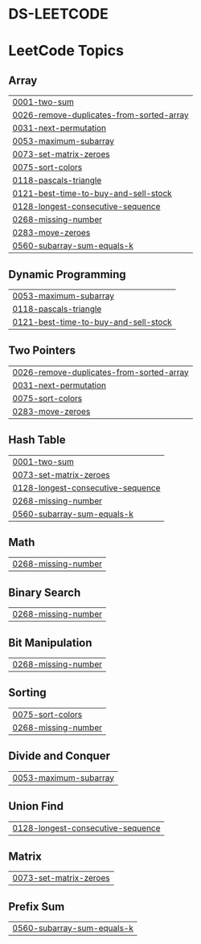 # DS-LEETCODE
<!---LeetCode Topics Start-->
# LeetCode Topics
## Array
|  |
| ------- |
| [0001-two-sum](https://github.com/Lakshmanyadav236/DS-LEETCODE/tree/master/0001-two-sum) |
| [0026-remove-duplicates-from-sorted-array](https://github.com/Lakshmanyadav236/DS-LEETCODE/tree/master/0026-remove-duplicates-from-sorted-array) |
| [0031-next-permutation](https://github.com/Lakshmanyadav236/DS-LEETCODE/tree/master/0031-next-permutation) |
| [0053-maximum-subarray](https://github.com/Lakshmanyadav236/DS-LEETCODE/tree/master/0053-maximum-subarray) |
| [0073-set-matrix-zeroes](https://github.com/Lakshmanyadav236/DS-LEETCODE/tree/master/0073-set-matrix-zeroes) |
| [0075-sort-colors](https://github.com/Lakshmanyadav236/DS-LEETCODE/tree/master/0075-sort-colors) |
| [0118-pascals-triangle](https://github.com/Lakshmanyadav236/DS-LEETCODE/tree/master/0118-pascals-triangle) |
| [0121-best-time-to-buy-and-sell-stock](https://github.com/Lakshmanyadav236/DS-LEETCODE/tree/master/0121-best-time-to-buy-and-sell-stock) |
| [0128-longest-consecutive-sequence](https://github.com/Lakshmanyadav236/DS-LEETCODE/tree/master/0128-longest-consecutive-sequence) |
| [0268-missing-number](https://github.com/Lakshmanyadav236/DS-LEETCODE/tree/master/0268-missing-number) |
| [0283-move-zeroes](https://github.com/Lakshmanyadav236/DS-LEETCODE/tree/master/0283-move-zeroes) |
| [0560-subarray-sum-equals-k](https://github.com/Lakshmanyadav236/DS-LEETCODE/tree/master/0560-subarray-sum-equals-k) |
## Dynamic Programming
|  |
| ------- |
| [0053-maximum-subarray](https://github.com/Lakshmanyadav236/DS-LEETCODE/tree/master/0053-maximum-subarray) |
| [0118-pascals-triangle](https://github.com/Lakshmanyadav236/DS-LEETCODE/tree/master/0118-pascals-triangle) |
| [0121-best-time-to-buy-and-sell-stock](https://github.com/Lakshmanyadav236/DS-LEETCODE/tree/master/0121-best-time-to-buy-and-sell-stock) |
## Two Pointers
|  |
| ------- |
| [0026-remove-duplicates-from-sorted-array](https://github.com/Lakshmanyadav236/DS-LEETCODE/tree/master/0026-remove-duplicates-from-sorted-array) |
| [0031-next-permutation](https://github.com/Lakshmanyadav236/DS-LEETCODE/tree/master/0031-next-permutation) |
| [0075-sort-colors](https://github.com/Lakshmanyadav236/DS-LEETCODE/tree/master/0075-sort-colors) |
| [0283-move-zeroes](https://github.com/Lakshmanyadav236/DS-LEETCODE/tree/master/0283-move-zeroes) |
## Hash Table
|  |
| ------- |
| [0001-two-sum](https://github.com/Lakshmanyadav236/DS-LEETCODE/tree/master/0001-two-sum) |
| [0073-set-matrix-zeroes](https://github.com/Lakshmanyadav236/DS-LEETCODE/tree/master/0073-set-matrix-zeroes) |
| [0128-longest-consecutive-sequence](https://github.com/Lakshmanyadav236/DS-LEETCODE/tree/master/0128-longest-consecutive-sequence) |
| [0268-missing-number](https://github.com/Lakshmanyadav236/DS-LEETCODE/tree/master/0268-missing-number) |
| [0560-subarray-sum-equals-k](https://github.com/Lakshmanyadav236/DS-LEETCODE/tree/master/0560-subarray-sum-equals-k) |
## Math
|  |
| ------- |
| [0268-missing-number](https://github.com/Lakshmanyadav236/DS-LEETCODE/tree/master/0268-missing-number) |
## Binary Search
|  |
| ------- |
| [0268-missing-number](https://github.com/Lakshmanyadav236/DS-LEETCODE/tree/master/0268-missing-number) |
## Bit Manipulation
|  |
| ------- |
| [0268-missing-number](https://github.com/Lakshmanyadav236/DS-LEETCODE/tree/master/0268-missing-number) |
## Sorting
|  |
| ------- |
| [0075-sort-colors](https://github.com/Lakshmanyadav236/DS-LEETCODE/tree/master/0075-sort-colors) |
| [0268-missing-number](https://github.com/Lakshmanyadav236/DS-LEETCODE/tree/master/0268-missing-number) |
## Divide and Conquer
|  |
| ------- |
| [0053-maximum-subarray](https://github.com/Lakshmanyadav236/DS-LEETCODE/tree/master/0053-maximum-subarray) |
## Union Find
|  |
| ------- |
| [0128-longest-consecutive-sequence](https://github.com/Lakshmanyadav236/DS-LEETCODE/tree/master/0128-longest-consecutive-sequence) |
## Matrix
|  |
| ------- |
| [0073-set-matrix-zeroes](https://github.com/Lakshmanyadav236/DS-LEETCODE/tree/master/0073-set-matrix-zeroes) |
## Prefix Sum
|  |
| ------- |
| [0560-subarray-sum-equals-k](https://github.com/Lakshmanyadav236/DS-LEETCODE/tree/master/0560-subarray-sum-equals-k) |
<!---LeetCode Topics End-->